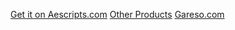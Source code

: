 [Get it on Aescripts.com](https://www.aescripts.com)  [Other Products](https://store.gareso.com)  [Gareso.com](https://www.gareso.com)
